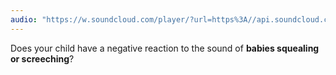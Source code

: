 ```yaml
---
audio: "https://w.soundcloud.com/player/?url=https%3A//api.soundcloud.com/tracks/1406300374%3Fsecret_token%3Ds-VNXFYu38os5&color=%23ff5500&auto_play=true&hide_related=false&show_comments=true&show_user=true&show_reposts=false&show_teaser=true&visual=true"
---
```


Does your child have a negative reaction to the sound of <strong>babies squealing or screeching</strong>?